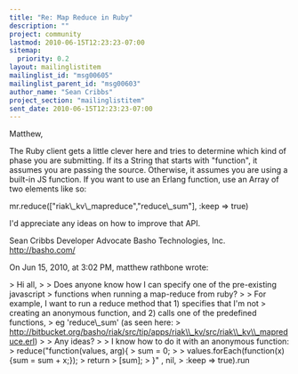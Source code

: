 ```yaml
---
title: "Re: Map Reduce in Ruby"
description: ""
project: community
lastmod: 2010-06-15T12:23:23-07:00
sitemap:
  priority: 0.2
layout: mailinglistitem
mailinglist_id: "msg00605"
mailinglist_parent_id: "msg00603"
author_name: "Sean Cribbs"
project_section: "mailinglistitem"
sent_date: 2010-06-15T12:23:23-07:00
---
```



Matthew,

The Ruby client gets a little clever here and tries to determine which kind of 
phase you are submitting. If its a String that starts with "function", it 
assumes you are passing the source. Otherwise, it assumes you are using a 
built-in JS function. If you want to use an Erlang function, use an Array of 
two elements like so:

mr.reduce(["riak\\_kv\\_mapreduce","reduce\\_sum"], :keep =&gt; true)

I'd appreciate any ideas on how to improve that API.

Sean Cribbs 
Developer Advocate
Basho Technologies, Inc.
http://basho.com/

On Jun 15, 2010, at 3:02 PM, matthew rathbone wrote:

&gt; Hi all,
&gt; 
&gt; Does anyone know how I can specify one of the pre-existing javascript 
&gt; functions when running a map-reduce from ruby?
&gt; 
&gt; For example, I want to run a reduce method that 1) specifies that I'm not 
&gt; creating an anonymous function, and 2) calls one of the predefined functions, 
&gt; eg 'reduce\\_sum' (as seen here: 
&gt; http://bitbucket.org/basho/riak/src/tip/apps/riak\\_kv/src/riak\\_kv\\_mapreduce.erl)
&gt; 
&gt; Any ideas?
&gt; 
&gt; I know how to do it with an anonymous function:
&gt; reduce("function(values, arg){
&gt; sum = 0;
&gt; 
&gt; values.forEach(function(x){sum = sum + x;});
&gt; return 
&gt; [sum];
&gt; }" , nil, 
&gt; :keep =&gt; true).run

